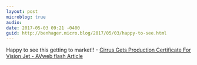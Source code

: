 ```yaml
---
layout: post
microblog: true
audio: 
date: 2017-05-03 09:21 -0400
guid: http://benhager.micro.blog/2017/05/03/happy-to-see.html
---
```

Happy to see this getting to market!! - [Cirrus Gets Production Certificate For Vision Jet - AVweb flash Article](https://www.avweb.com/avwebflash/news/Cirrus-Gets-Production-Certificate-For-Vision-Jet-228946-1.html)
